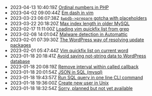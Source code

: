* 2023-04-13 10:40:19Z [Ordinal numbers in PHP](../13)
* 2023-04-02 09:00:44Z [Em dash in vim](../12)
* 2023-03-23 06:07:38Z [`$wpdb->prepare` gotcha with placeholders](../11)
* 2023-03-22 20:18:20Z [Max index length in older MySQL](../10)
* 2023-02-17 11:11:00Z [Loading vim quickfix list from grep](../9)
* 2023-02-08 14:01:04Z [Malware detection in Automattic](../8)
* 2023-02-01 07:39:30Z [The WordPress way of resolving update packages](../7)
* 2023-02-01 05:47:44Z [Vim quickfix list on current word](../5)
* 2023-01-18 20:18:41Z [Avoid saving not-string data to WordPress database](../6)
* 2023-01-18 20:08:19Z [Remove interval within called callback](../4)
* 2023-01-18 20:01:54Z [JSON in SQL (mysql)](../3)
* 2023-01-18 19:43:57Z [Run SQL query in one line CLI command](../2)
* 2023-01-18 19:36:00Z [Create new user in Unix](../1)
* 2023-01-18 18:32:54Z [Sorry, planned but not yet available](../0)
